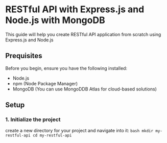 # RESTful API with Express.js and Node.js with MongoDB
This guide will help you create RESTful API application from scratch using Express.js and Node.js
## Prequisites
Before you begin, ensure you have the following installed:

 * Node.js
 * npm (Node Package Manager)
 * MongoDB (You can use MongoDDB Atlas for cloud-based solutions)
## Setup
### 1. Initialize the project
create a new directory for your project and navigate into it:
``bash
mkdir my-restful-api
cd my-restful-api
``
